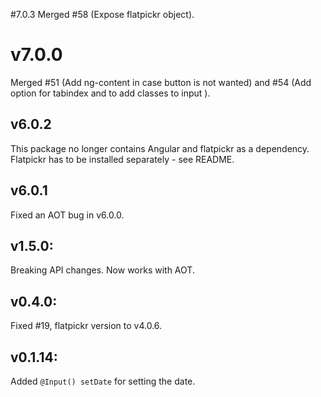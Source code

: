 #7.0.3
Merged #58 (Expose flatpickr object).

# v7.0.0
Merged #51 (Add ng-content in case button is not wanted) and #54 (Add option for tabindex and to add classes to input
).

## v6.0.2
This package no longer contains Angular and flatpickr as a dependency. Flatpickr has to be installed separately - see README.

## v6.0.1
Fixed an AOT bug in v6.0.0.

## v1.5.0:

Breaking API changes. Now works with AOT.

## v0.4.0:

Fixed #19, flatpickr version to v4.0.6.

## v0.1.14:

Added `@Input() setDate` for setting the date.
